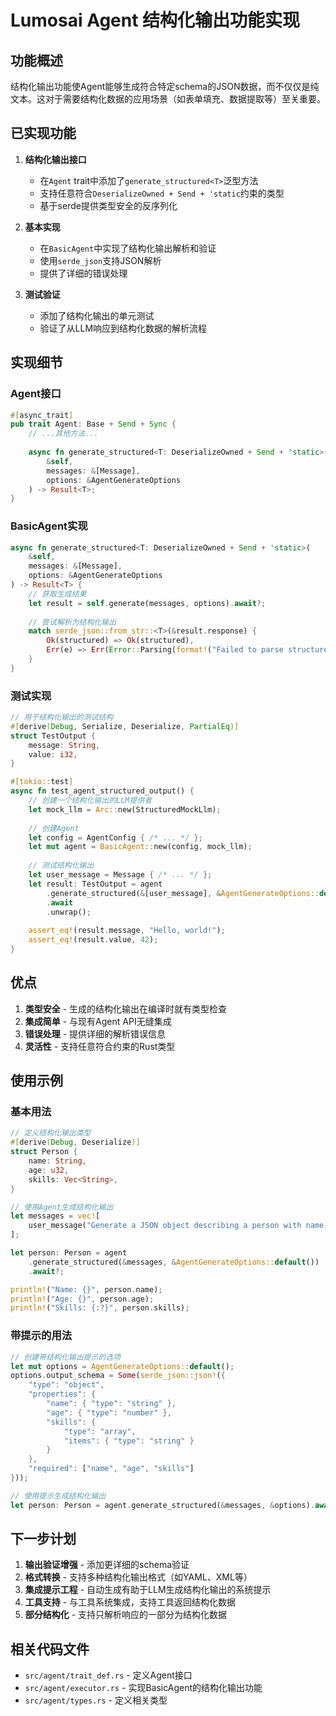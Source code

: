 # Lumosai Agent 结构化输出功能实现

## 功能概述

结构化输出功能使Agent能够生成符合特定schema的JSON数据，而不仅仅是纯文本。这对于需要结构化数据的应用场景（如表单填充、数据提取等）至关重要。

## 已实现功能

1. **结构化输出接口**
   - 在`Agent` trait中添加了`generate_structured<T>`泛型方法
   - 支持任意符合`DeserializeOwned + Send + 'static`约束的类型
   - 基于serde提供类型安全的反序列化

2. **基本实现**
   - 在`BasicAgent`中实现了结构化输出解析和验证
   - 使用`serde_json`支持JSON解析
   - 提供了详细的错误处理

3. **测试验证**
   - 添加了结构化输出的单元测试
   - 验证了从LLM响应到结构化数据的解析流程

## 实现细节

### Agent接口

```rust
#[async_trait]
pub trait Agent: Base + Send + Sync {
    // ...其他方法...
    
    async fn generate_structured<T: DeserializeOwned + Send + 'static>(
        &self, 
        messages: &[Message], 
        options: &AgentGenerateOptions
    ) -> Result<T>;
}
```

### BasicAgent实现

```rust
async fn generate_structured<T: DeserializeOwned + Send + 'static>(
    &self, 
    messages: &[Message], 
    options: &AgentGenerateOptions
) -> Result<T> {
    // 获取生成结果
    let result = self.generate(messages, options).await?;
    
    // 尝试解析为结构化输出
    match serde_json::from_str::<T>(&result.response) {
        Ok(structured) => Ok(structured),
        Err(e) => Err(Error::Parsing(format!("Failed to parse structured output: {}", e)))
    }
}
```

### 测试实现

```rust
// 用于结构化输出的测试结构
#[derive(Debug, Serialize, Deserialize, PartialEq)]
struct TestOutput {
    message: String,
    value: i32,
}

#[tokio::test]
async fn test_agent_structured_output() {
    // 创建一个结构化输出的LLM提供者
    let mock_llm = Arc::new(StructuredMockLlm);
    
    // 创建Agent
    let config = AgentConfig { /* ... */ };
    let mut agent = BasicAgent::new(config, mock_llm);
    
    // 测试结构化输出
    let user_message = Message { /* ... */ };
    let result: TestOutput = agent
        .generate_structured(&[user_message], &AgentGenerateOptions::default())
        .await
        .unwrap();
    
    assert_eq!(result.message, "Hello, world!");
    assert_eq!(result.value, 42);
}
```

## 优点

1. **类型安全** - 生成的结构化输出在编译时就有类型检查
2. **集成简单** - 与现有Agent API无缝集成
3. **错误处理** - 提供详细的解析错误信息
4. **灵活性** - 支持任意符合约束的Rust类型

## 使用示例

### 基本用法

```rust
// 定义结构化输出类型
#[derive(Debug, Deserialize)]
struct Person {
    name: String,
    age: u32,
    skills: Vec<String>,
}

// 使用Agent生成结构化输出
let messages = vec![
    user_message("Generate a JSON object describing a person with name, age and skills")
];

let person: Person = agent
    .generate_structured(&messages, &AgentGenerateOptions::default())
    .await?;

println!("Name: {}", person.name);
println!("Age: {}", person.age);
println!("Skills: {:?}", person.skills);
```

### 带提示的用法

```rust
// 创建带结构化输出提示的选项
let mut options = AgentGenerateOptions::default();
options.output_schema = Some(serde_json::json!({
    "type": "object",
    "properties": {
        "name": { "type": "string" },
        "age": { "type": "number" },
        "skills": { 
            "type": "array",
            "items": { "type": "string" }
        }
    },
    "required": ["name", "age", "skills"]
}));

// 使用提示生成结构化输出
let person: Person = agent.generate_structured(&messages, &options).await?;
```

## 下一步计划

1. **输出验证增强** - 添加更详细的schema验证
2. **格式转换** - 支持多种结构化输出格式（如YAML、XML等）
3. **集成提示工程** - 自动生成有助于LLM生成结构化输出的系统提示
4. **工具支持** - 与工具系统集成，支持工具返回结构化数据
5. **部分结构化** - 支持只解析响应的一部分为结构化数据

## 相关代码文件

- `src/agent/trait_def.rs` - 定义Agent接口
- `src/agent/executor.rs` - 实现BasicAgent的结构化输出功能
- `src/agent/types.rs` - 定义相关类型
